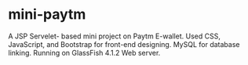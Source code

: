 # mini-paytm
A JSP Servelet- based mini project on Paytm E-wallet. Used CSS, JavaScript, and Bootstrap for front-end designing. MySQL for database linking.
Running on GlassFish 4.1.2 Web server.
